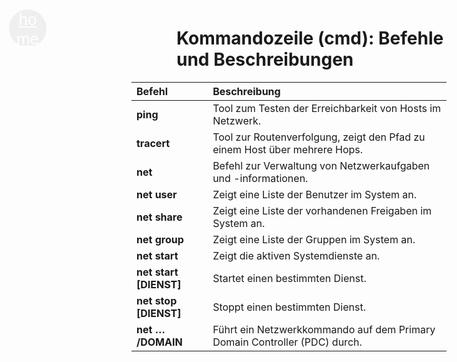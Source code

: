 <link href="https://fonts.googleapis.com/icon?family=Material+Icons" rel="stylesheet">

<style>
    
html {
    scroll-behavior: smooth;
}
h1 {
    margin-left: 72px
}
  .link-wrapper {
    text-align: center;
    margin-bottom: 10px; /* Abstand zwischen Links und der Überschrift */
    background: #21252b;
    padding: 8px;
    border-radius: 6px
  }

  .link-wrapper a {
    margin: 0 10px; /* Abstand zwischen den Links */
    font-size: 16px;
    color: #a0a4af;
  }
#back-main {
    position:absolute;
    top:60px;
    left: 32px;
    width:60px;
    height: 60px;
    border-radius: 30px;
    border: 0px;
}
#back-main .material-icons {
      color: white;
      font-size: 26px;
    }
</style>

<button id="back-main" >   
<a class="material-icons" href='../netzwerk_grundlagen.md'>home</a> 
</button>

<a id="top"> </a>


# Kommandozeile (cmd): Befehle und Beschreibungen 

|Befehl|Beschreibung|
|:-------------------------|:-------------------------|
| **ping**                 | Tool zum Testen der Erreichbarkeit von Hosts im Netzwerk.                                                                |
| **tracert**              | Tool zur Routenverfolgung, zeigt den Pfad zu einem Host über mehrere Hops.                                               |
| **net**                  | Befehl zur Verwaltung von Netzwerkaufgaben und -informationen.                                                           |
| **net user**             | Zeigt eine Liste der Benutzer im System an.                                                                              |
| **net share**            | Zeigt eine Liste der vorhandenen Freigaben im System an.                                                                 |
| **net group**            | Zeigt eine Liste der Gruppen im System an.                                                                               |
| **net start**            | Zeigt die aktiven Systemdienste an.                                                                                      |
| **net start [DIENST]**   | Startet einen bestimmten Dienst.                                                                                         |
| **net stop [DIENST]**    | Stoppt einen bestimmten Dienst.                                                                                          |
| **net … /DOMAIN**        | Führt ein Netzwerkkommando auf dem Primary Domain Controller (PDC) durch.                                                |

